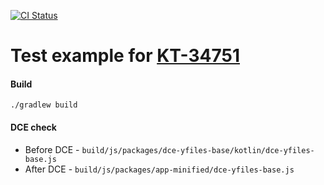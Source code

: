 [![CI Status](https://github.com/turansky/kotlin-battleground/workflows/KT-34751/badge.svg)](https://github.com/turansky/kotlin-battleground/actions)

# Test example for [KT-34751](https://youtrack.jetbrains.com/issue/KT-34751)

#### Build
```
./gradlew build
```

#### DCE check
* Before DCE - `build/js/packages/dce-yfiles-base/kotlin/dce-yfiles-base.js` 
* After DCE - `build/js/packages/app-minified/dce-yfiles-base.js`